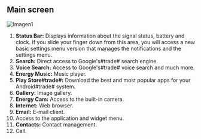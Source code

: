 ## Main screen

![Imagen1](http://static.energysistem.com/images/manuals/42178/54e232d7082e7.jpg)

1. **Status Bar:** Displays information about the signal status, battery and clock. If you slide your finger down from this area, you will access a new basic settings menu version that manages the notifications and the settings menu.
2. **Search:** Direct access to Google's#trade# search engine.
3. **Voice Search:** Access to Google's#trade# voice search and much more.
4. **Energy Music:** Music player.
5. **Play Store#trade#:** Download the best and most popular apps for your Android#trade# system.
6. **Gallery:** Image gallery.
7. **Energy Cam:** Access to the built-in camera.
8. **Internet:** Web browser.
9. **Email:** E-mail client.
10. Access to the application and widget menu.
11. **Contacts:** Contact management.
12. Call.
